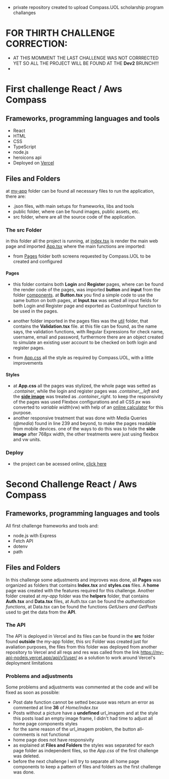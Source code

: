 -  private repository created to upload Compass.UOL scholarship program challanges
# FOR THIRTH CHALLENGE CORRECTION: 
- AT THIS MOMMENT THE LAST CHALLENGE WAS NOT CORRRECTED YET SO ALL THE PROJECT WILL BE FOUND AT THE **Dev2** BRUNCH!!!
- 
# First challenge React / Aws Compass

## Frameworks, programming languages and tools 

- React 
- HTML
- CSS
- TypeScript
- node.js
- heroicons api
- Deployed on [Vercel](https://vercel.com/dashboard)

## Files and Folders

at [my-app](https://github.com/VTellesRg/challenges-react-aws-compass/tree/main/my-app) folder can be found all necessary files to run the application, there are:

- .json files, with main setups for frameworks, libs and tools
- public folder, where can be found images, public assets, etc.
- src folder, where are all the source code of the application.

### The src Folder

in this folder all the project is running, at [index.tsx](https://github.com/VTellesRg/challenges-react-aws-compass/blob/main/my-app/src/index.tsx) is render the main web page and imported [App.tsx](https://github.com/VTellesRg/challenges-react-aws-compass/blob/main/my-app/src/App.tsx) where the main functions are imported:
 - from [Pages](https://github.com/VTellesRg/challenges-react-aws-compass/tree/main/my-app/src/pages) folder both screens requested by Compass.UOL to be created and configured
 
 #### Pages
 - this folder contains both **Login** and **Register** pages, where can be found the render code of the pages, was imported **button** and **input** from the folder [components](https://github.com/VTellesRg/challenges-react-aws-compass/tree/main/my-app/src/components). at **Button.tsx** you find a simple code to use the same button on both pages, at **Input.tsx** was setted all input fields for both Login and Register page and exported as CustomInput function to be used in the pages.
 - another folder imported in the pages files was the [util](https://github.com/VTellesRg/challenges-react-aws-compass/tree/main/my-app/src/util) folder, that contains the **Validation.tsx** file. at this file can be found, as the name says, the validation functions, with Regular Expressions for check name, username, email and password, furthermore there are an object created to simulate an existing user account to be checked on both login and register pages.
 
 - from [App.css](https://github.com/VTellesRg/challenges-react-aws-compass/blob/main/my-app/src/App.css) all the style as required by Compass.UOL, with a little improvements
 
#### Styles
- at **App.css** all the pages was stylized, the whole page was setted as *.container*, while the login and register pages was *.container__left* and the [**side image**](https://github.com/VTellesRg/challenges-react-aws-compass/blob/main/my-app/public/assets/images/side_image.png) was treated as *.container_right*. to keep the responsivity of the pages was used Flexbox configurations and all CSS *px* was converted to *variable width*(vw) with help of an [online calculator](https://web-development.space/tools/px-to-vw/) for this purpose.
- another responsive treatment that was done with Media Queries (*@media*) found in line 239 and beyond, to make the pages readable from mobile devices. one of the ways to do this was to hide the **side image** after 768px width, the other treatments were just using flexbox and vw units.

### Deploy

- the project can be acessed online, [click here](https://challenges-react-aws-compass.vercel.app/home)


# Second Challenge React / Aws Compass

## Frameworks, programming languages and tools 

All first challenge frameworks and tools and: 

- node.js with Express
- Fetch API
- dotenv
- path

## Files and Folders

 In this challenge some adjustments and improves was done, all **Pages** was organized as folders that contains **Index.tsx** and **styles.css** files. A **home** page was created with the features required for this challenge. Another folder created at *my-app* folder was the **helpers** folder, that contains **Auth.tsx** and **Data.tsx** files, at Auth.tsx can be found the *authentication functions*, at Data.tsx can be found the functions *GetUsers and GetPosts* used to get the data from the **API**.

 ### The API

The API is deployed in Vercel and its files can be found in the **src** folder found **outside** the my-app folder, this src Folder was created just for avaliation purposes, the files from this folder was deployed from another repository to Vercel and all reqs and res was called from the link https://my-api-nodejs.vercel.app/api/v1/user/ as a solution to work around Vercel's deployment limitations

### Problems and adjustments

Some problems and adjustments was commented at the code and will be fixed as soon as possible:

- Post date function cannot be setted because was return an error as commented at line **36** of *Home/index.tsx*
- Posts without a picture have a **undefined** url_imagem and at the style this posts load an empty image frame, I didn't had time to adjust all home page components styles
- for the same reason of the url_imagem problem, the button all-comments is not functional
- home page does not have responsivity
- as explained at **Files and Folders** the styles was separated for each page folder as independent files, so the *App.css* of the first challenge was deleted.
- before the next challenge I will try to separate all home page components to keep a pattern of files and folders as the first challenge was done.
